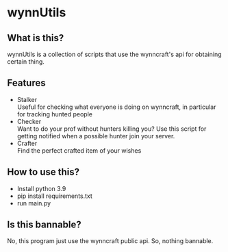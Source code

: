 # wynnUtils
## What is this?
wynnUtils is a collection of scripts that use the wynncraft's api for obtaining certain thing.
## Features
- Stalker<br>
    Useful for checking what everyone is doing on wynncraft, in particular for tracking hunted people
- Checker<br>
    Want to do your prof without hunters killing you? Use this script for getting notified when a possible hunter join your server.
- Crafter<br>
    Find the perfect crafted item of your wishes
## How to use this?
- Install python 3.9
- pip install requirements.txt
- run main.py
## Is this bannable?
No, this program just use the wynncraft public api. So, nothing bannable.
